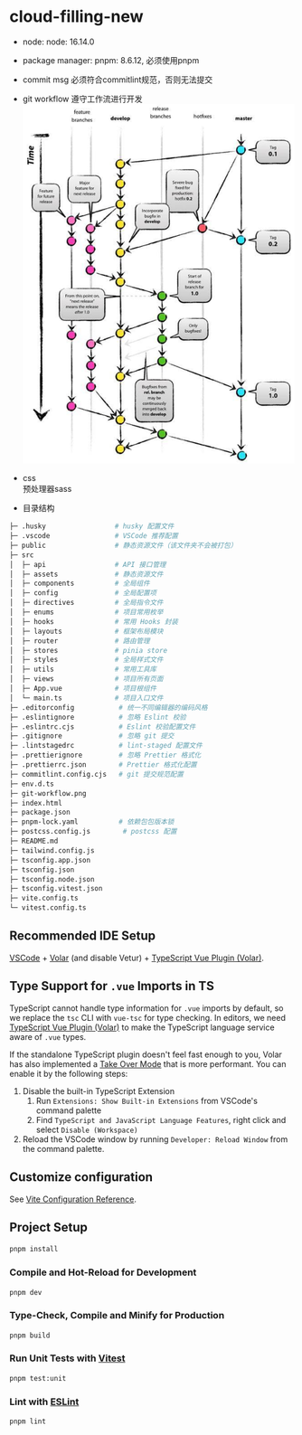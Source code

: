# cloud-filling-new

- node:
  node: 16.14.0
- package manager:
  pnpm: 8.6.12, 必须使用pnpm
- commit msg 必须符合commitlint规范，否则无法提交

- git workflow
  遵守工作流进行开发
  ![](./git-workflow.png)

- css  
  预处理器sass

- 目录结构

```bash
├─ .husky                 # husky 配置文件
├─ .vscode                # VSCode 推荐配置
├─ public                 # 静态资源文件（该文件夹不会被打包）
├─ src
│  ├─ api                 # API 接口管理
│  ├─ assets              # 静态资源文件
│  ├─ components          # 全局组件
│  ├─ config              # 全局配置项
│  ├─ directives          # 全局指令文件
│  ├─ enums               # 项目常用枚举
│  ├─ hooks               # 常用 Hooks 封装
│  ├─ layouts             # 框架布局模块
│  ├─ router              # 路由管理
│  ├─ stores              # pinia store
│  ├─ styles              # 全局样式文件
│  ├─ utils               # 常用工具库
│  ├─ views               # 项目所有页面
│  ├─ App.vue             # 项目根组件
│  └─ main.ts             # 项目入口文件
├─ .editorconfig           # 统一不同编辑器的编码风格
├─ .eslintignore           # 忽略 Eslint 校验
├─ .eslintrc.cjs           # Eslint 校验配置文件
├─ .gitignore              # 忽略 git 提交
├─ .lintstagedrc           # lint-staged 配置文件
├─ .prettierignore         # 忽略 Prettier 格式化
├─ .prettierrc.json        # Prettier 格式化配置
├─ commitlint.config.cjs   # git 提交规范配置
├─ env.d.ts
├─ git-workflow.png
├─ index.html
├─ package.json
├─ pnpm-lock.yaml          # 依赖包包版本锁
├─ postcss.config.js        # postcss 配置
├─ README.md
├─ tailwind.config.js
├─ tsconfig.app.json
├─ tsconfig.json
├─ tsconfig.node.json
├─ tsconfig.vitest.json
├─ vite.config.ts
└─ vitest.config.ts
```

## Recommended IDE Setup

[VSCode](https://code.visualstudio.com/) + [Volar](https://marketplace.visualstudio.com/items?itemName=Vue.volar) (and disable Vetur) + [TypeScript Vue Plugin (Volar)](https://marketplace.visualstudio.com/items?itemName=Vue.vscode-typescript-vue-plugin).

## Type Support for `.vue` Imports in TS

TypeScript cannot handle type information for `.vue` imports by default, so we replace the `tsc` CLI with `vue-tsc` for type checking. In editors, we need [TypeScript Vue Plugin (Volar)](https://marketplace.visualstudio.com/items?itemName=Vue.vscode-typescript-vue-plugin) to make the TypeScript language service aware of `.vue` types.

If the standalone TypeScript plugin doesn't feel fast enough to you, Volar has also implemented a [Take Over Mode](https://github.com/johnsoncodehk/volar/discussions/471#discussioncomment-1361669) that is more performant. You can enable it by the following steps:

1. Disable the built-in TypeScript Extension
   1. Run `Extensions: Show Built-in Extensions` from VSCode's command palette
   2. Find `TypeScript and JavaScript Language Features`, right click and select `Disable (Workspace)`
2. Reload the VSCode window by running `Developer: Reload Window` from the command palette.

## Customize configuration

See [Vite Configuration Reference](https://vitejs.dev/config/).

## Project Setup

```sh
pnpm install
```

### Compile and Hot-Reload for Development

```sh
pnpm dev
```

### Type-Check, Compile and Minify for Production

```sh
pnpm build
```

### Run Unit Tests with [Vitest](https://vitest.dev/)

```sh
pnpm test:unit
```

### Lint with [ESLint](https://eslint.org/)

```sh
pnpm lint
```
